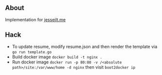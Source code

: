 About
---

Implementation for [jessejlt.me](https://jessejlt.me)

Hack
---

* To update resume, modify resume.json and then render the template via `go run template.go`
* Build docker image `docker build -t nginx .`
* Run docker image `docker run -p 80:80 -v /<absolute path>/site:/var/www/home -d nginx` then visit `boot2docker ip`